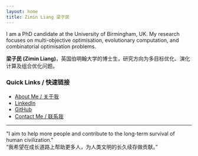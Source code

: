 ```yaml
---
layout: home
title: Zimin Liang 梁子民
---
```


I am a PhD candidate at the University of Birmingham, UK. My research focuses on multi-objective optimisation, evolutionary computation, and combinatorial optimisation problems.  

**梁子民 (Zimin Liang)**，英国伯明翰大学的博士生，研究方向为多目标优化、演化计算及组合优化问题。

### Quick Links / 快速链接
- [About Me / 关于我](about.md)
- [LinkedIn](https://www.linkedin.com/in/zimin-liang/)
- [GitHub](https://github.com/Zim-L)
- [Contact Me / 联系我](mailto:zimin.liang@outlook.com)

---
"I aim to help more people and contribute to the long-term survival of human civilization."  
“我希望在成长道路上帮助更多人，为人类文明的长久续存做贡献。”
